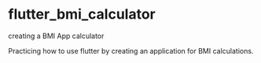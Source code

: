 # flutter_bmi_calculator
creating a BMI App calculator

Practicing how to use flutter by creating an application for BMI calculations.
